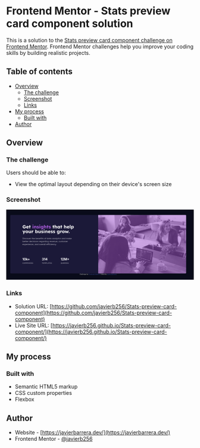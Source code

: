 # Frontend Mentor - Stats preview card component solution

This is a solution to the [Stats preview card component challenge on Frontend Mentor](https://www.frontendmentor.io/challenges/stats-preview-card-component-8JqbgoU62). Frontend Mentor challenges help you improve your coding skills by building realistic projects. 

## Table of contents

- [Overview](#overview)
  - [The challenge](#the-challenge)
  - [Screenshot](#screenshot)
  - [Links](#links)
- [My process](#my-process)
  - [Built with](#built-with)
- [Author](#author)

## Overview

### The challenge

Users should be able to:

- View the optimal layout depending on their device's screen size

### Screenshot

![webpage screenshot](./images/webpage-screenshot.png)

### Links

- Solution URL: [https://github.com/javierb256/Stats-preview-card-component](https://github.com/javierb256/Stats-preview-card-component)
- Live Site URL: [https://javierb256.github.io/Stats-preview-card-component/](https://javierb256.github.io/Stats-preview-card-component/)

## My process

### Built with

- Semantic HTML5 markup
- CSS custom properties
- Flexbox

## Author

- Website - [https://javierbarrera.dev/](https://javierbarrera.dev/)
- Frontend Mentor - [@javierb256](https://www.frontendmentor.io/profile/javierb256)

